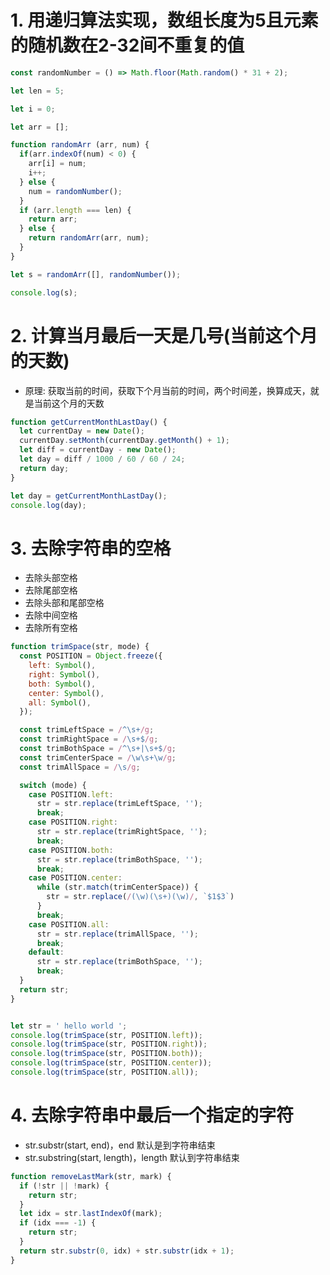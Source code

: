 # 1. 用递归算法实现，数组长度为5且元素的随机数在2-32间不重复的值

```javascript
const randomNumber = () => Math.floor(Math.random() * 31 + 2);

let len = 5;

let i = 0;

let arr = [];

function randomArr (arr, num) {
  if(arr.indexOf(num) < 0) {
    arr[i] = num;
    i++;
  } else {
    num = randomNumber();
  }
  if (arr.length === len) {
    return arr;
  } else {
    return randomArr(arr, num);
  }
}

let s = randomArr([], randomNumber());

console.log(s);
```

# 2. 计算当月最后一天是几号(当前这个月的天数)
+ 原理: 获取当前的时间，获取下个月当前的时间，两个时间差，换算成天，就是当前这个月的天数

```javascript
function getCurrentMonthLastDay() {
  let currentDay = new Date();
  currentDay.setMonth(currentDay.getMonth() + 1);
  let diff = currentDay - new Date();
  let day = diff / 1000 / 60 / 60 / 24;
  return day;
}

let day = getCurrentMonthLastDay();
console.log(day);
```

# 3. 去除字符串的空格
+ 去除头部空格
+ 去除尾部空格
+ 去除头部和尾部空格
+ 去除中间空格
+ 去除所有空格

```javascript
function trimSpace(str, mode) {
  const POSITION = Object.freeze({
    left: Symbol(),
    right: Symbol(),
    both: Symbol(),
    center: Symbol(),
    all: Symbol(),
  });

  const trimLeftSpace = /^\s+/g;
  const trimRightSpace = /\s+$/g;
  const trimBothSpace = /^\s+|\s+$/g;
  const trimCenterSpace = /\w\s+\w/g;
  const trimAllSpace = /\s/g;

  switch (mode) {
    case POSITION.left:
      str = str.replace(trimLeftSpace, '');
      break;
    case POSITION.right:
      str = str.replace(trimRightSpace, '');
      break;
    case POSITION.both:
      str = str.replace(trimBothSpace, '');
      break;
    case POSITION.center:
      while (str.match(trimCenterSpace)) {
        str = str.replace(/(\w)(\s+)(\w)/, `$1$3`)
      }
      break;
    case POSITION.all:
      str = str.replace(trimAllSpace, '');
      break;
    default:
      str = str.replace(trimBothSpace, '');
      break;
  }
  return str;
}


let str = ' hello world ';
console.log(trimSpace(str, POSITION.left));
console.log(trimSpace(str, POSITION.right));
console.log(trimSpace(str, POSITION.both));
console.log(trimSpace(str, POSITION.center));
console.log(trimSpace(str, POSITION.all));
```

# 4. 去除字符串中最后一个指定的字符
+ str.substr(start, end)，end 默认是到字符串结束
+ str.substring(start, length)，length 默认到字符串结束

```javascript
function removeLastMark(str, mark) {
  if (!str || !mark) {
    return str;
  }
  let idx = str.lastIndexOf(mark);
  if (idx === -1) {
    return str;
  }
  return str.substr(0, idx) + str.substr(idx + 1);
}
```

